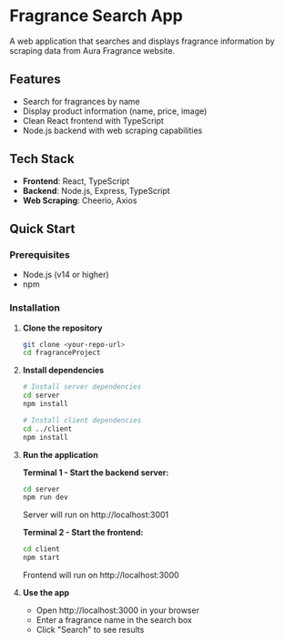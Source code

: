 # Fragrance Search App

A web application that searches and displays fragrance information by scraping data from Aura Fragrance website.

## Features

- Search for fragrances by name
- Display product information (name, price, image)
- Clean React frontend with TypeScript
- Node.js backend with web scraping capabilities

## Tech Stack

- **Frontend**: React, TypeScript
- **Backend**: Node.js, Express, TypeScript
- **Web Scraping**: Cheerio, Axios

## Quick Start

### Prerequisites
- Node.js (v14 or higher)
- npm

### Installation

1. **Clone the repository**
   ```bash
   git clone <your-repo-url>
   cd fragranceProject
   ```

2. **Install dependencies**
   ```bash
   # Install server dependencies
   cd server
   npm install
   
   # Install client dependencies
   cd ../client
   npm install
   ```

3. **Run the application**
   
   **Terminal 1 - Start the backend server:**
   ```bash
   cd server
   npm run dev
   ```
   Server will run on http://localhost:3001

   **Terminal 2 - Start the frontend:**
   ```bash
   cd client
   npm start
   ```
   Frontend will run on http://localhost:3000

4. **Use the app**
   - Open http://localhost:3000 in your browser
   - Enter a fragrance name in the search box
   - Click "Search" to see results


